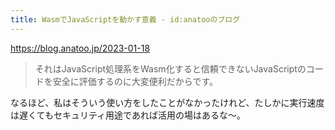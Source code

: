 ```yaml
---
title: WasmでJavaScriptを動かす意義 - id:anatooのブログ
---
```


https://blog.anatoo.jp/2023-01-18

> それはJavaScript処理系をWasm化すると信頼できないJavaScriptのコードを安全に評価するのに大変便利だからです。

なるほど、私はそういう使い方をしたことがなかったけれど、たしかに実行速度は遅くてもセキュリティ用途であれば活用の場はあるな〜。

